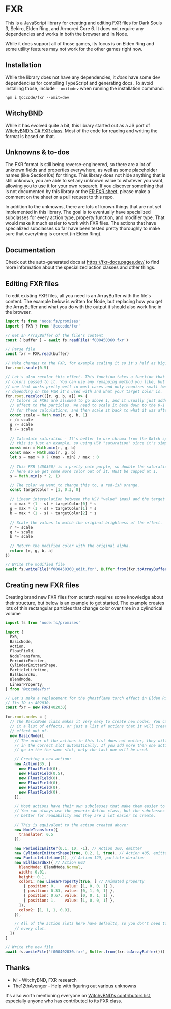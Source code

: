 # FXR
This is a JavaScript library for creating and editing FXR files for Dark Souls 3, Sekiro, Elden Ring, and Armored Core 6. It does not require any dependencies and works in both the browser and in Node.

While it does support all of those games, its focus is on Elden Ring and some utility features may not work for the other games right now.

## Installation
While the library does not have any dependencies, it *does* have some dev dependencies for compiling TypeScript and generating docs. To avoid installing those, include `--omit=dev` when running the installation command:
```
npm i @cccode/fxr --omit=dev
```

## WitchyBND
While it has evolved quite a bit, this library started out as a JS port of [WitchyBND's C# FXR class](https://github.com/ividyon/WitchyBND/blob/main/WitchyFormats/Formats/RSFXR.cs). Most of the code for reading and writing the format is based on that.

## Unknowns & to-dos
The FXR format is still being reverse-engineered, so there are a lot of unknown fields and properties everywhere, as well as some placeholder names (like Section10s) for things. This library does not hide anything that is still unknown, you are able to set any unknown value to whatever you want, allowing you to use it for your own research. If you discover something that is not documented by this library or the [ER FXR sheet](https://docs.google.com/spreadsheets/d/12hKQg5kBvOJ_M0Udoz5GqS_2RX-d8YtaBapwpSJ2Csg/edit#gid=1424830463), please make a comment on the sheet or a pull request to this repo.

In addition to the unknowns, there are lots of known things that are not yet implemented in this library. The goal is to eventually have specialized subclasses for every action type, property function, and modifier type. That would make it much easier to work with FXR files. The actions that have specialized subclasses so far have been tested pretty thoroughly to make sure that everything is correct (in Elden Ring).

## Documentation
Check out the auto-generated docs at https://fxr-docs.pages.dev/ to find more information about the specialized action classes and other things.

## Editing FXR files
To edit existing FXR files, all you need is an ArrayBuffer with the file's content. The example below is written for Node, but replacing how you get the ArrayBuffer and what you do with the output it should also work fine in the browser.
```js
import fs from 'node:fs/promises'
import { FXR } from '@cccode/fxr'

// Get an ArrayBuffer of the file's content
const { buffer } = await fs.readFile('f000450360.fxr')

// Parse file
const fxr = FXR.read(buffer)

// Make changes to the FXR, for example scaling it so it's half as big:
fxr.root.scale(0.5)

// Let's also recolor this effect. This function takes a function that remaps
// colors passed to it. You can use any remapping method you like, but here is
// one that works pretty well in most cases and only requires small tweaks
// depending on the FXR it's used with and what your target color is.
fxr.root.recolor(([r, g, b, a]) => {
  // Colors in FXRs are allowed to go above 1, and it usually just adds a bloom
  // effect to the particles. We need to scale it back down to the 0-1 range
  // for these calculations, and then scale it back to what it was after.
  const scale = Math.max(r, g, b, 1)
  r /= scale
  g /= scale
  b /= scale

  // Calculate saturation - It's better to use chroma from the Oklch space, but
  // this is just an example, so using HSV "saturation" since it's simple.
  const min = Math.min(r, g, b)
  const max = Math.max(r, g, b)
  let s = max > 0 ? (max - min) / max : 0

  // This FXR (450360) is a pretty pale purple, so double the saturation value
  // here so we get some more color out of it. Must be capped at 1.
  s = Math.min(s * 2, 1)

  // The color we want to change this to, a red-ish orange.
  const targetColor = [1, 0.3, 0]

  // Linear interpolation between the HSV "value" (max) and the target color.
  r = max * (1 - s) + targetColor[0] * s
  g = max * (1 - s) + targetColor[1] * s
  b = max * (1 - s) + targetColor[2] * s

  // Scale the values to match the original brightness of the effect.
  r *= scale
  g *= scale
  b *= scale

  // Return the modified color with the original alpha.
  return [r, g, b, a]
})

// Write the modified file
await fs.writeFile('f000450360_edit.fxr', Buffer.from(fxr.toArrayBuffer()))
```
## Creating new FXR files
Creating brand new FXR files from scratch requires some knowledge about their structure, but below is an example to get started. The example creates lots of thin rectangular particles that change color over time in a cylindrical volume
```js
import fs from 'node:fs/promises'

import {
  FXR,
  BasicNode,
  Action,
  FloatField,
  NodeTransform,
  PeriodicEmitter,
  CylinderEmitterShape,
  ParticleLifetime,
  BillboardEx,
  BlendMode,
  LinearProperty,
} from '@cccode/fxr'

// Let's make a replacement for the ghostflame torch effect in Elden Ring.
// Its ID is 402030.
const fxr = new FXR(402030)

fxr.root.nodes = [
  // The BasicNode class makes it very easy to create new nodes. You can give
  // it a list of effects, or just a list of actions that it will create an
  // effect out of.
  new BasicNode([
    // The order of the actions in this list does not matter, they will be put
    // in the correct slot automatically. If you add more than one action that
    // go in the the same slot, only the last one will be used.

    // Creating a new action:
    new Action(35, [
      new FloatField(0),
      new FloatField(0.5),
      new FloatField(0),
      new FloatField(0),
      new FloatField(0),
      new FloatField(0),
    ]),

    // Most actions have their own subclasses that make them easier to create.
    // You can always use the generic Action class, but the subclasses are
    // better for readability and they are a lot easier to create.

    // This is equivalent to the action created above:
    new NodeTransform({
      translateY: 0.5
    }),

    new PeriodicEmitter(0.1, 10, -1), // Action 300, emitter
    new CylinderEmitterShape(true, 0.2, 1, true), // Action 405, emitter shape
    new ParticleLifetime(1), // Action 129, particle duration
    new BillboardEx({ // Action 603
      blendMode: BlendMode.Normal,
      width: 0.01,
      height: 0.1,
      color1: new LinearProperty(true, [ // Animated property
        { position: 0,    value: [1, 0, 0, 1] },
        { position: 0.33, value: [0, 1, 0, 1] },
        { position: 0.67, value: [0, 0, 1, 1] },
        { position: 1,    value: [1, 0, 0, 1] },
      ]),
      color2: [1, 1, 1, 0.9],
    }),

    // All of the action slots here have defaults, so you don't need to fill
    // every slot.
  ])
]

// Write the new file
await fs.writeFile('f000402030.fxr', Buffer.from(fxr.toArrayBuffer()))
```

## Thanks
- ivi - WitchyBND, FXR research
- The12thAvenger - Help with figuring out various unknowns

It's also worth mentioning everyone on [WitchyBND's contributors list](https://github.com/ividyon/WitchyBND?tab=readme-ov-file#contributors), especially anyone who has contributed to its FXR class.
